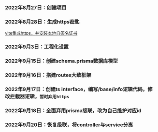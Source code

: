 ### 2022年8月27日：创建项目

### 2022年8月28日：生成https密匙

[vite集成https，并安装本地自签名证书](https://zhuanlan.zhihu.com/p/551720193)

### 2022年9月3日：工程化设置

### 2022年9月15日：创建schema.prisma数据库模型

### 2022年9月16日：搭建routes大致框架

### 2022年9月17日：创建ts interface，编写/base/info逻辑代码，修改拦截器逻辑，`暂时弃用https`

### 2022年9月18日：全面弃用prisma级联，改为自己维护对应id

### 2022年9月20日：恢复级联，将controller与service分离